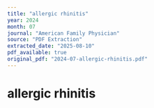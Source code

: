 ```yaml
---
title: "allergic rhinitis"
year: 2024
month: 07
journal: "American Family Physician"
source: "PDF Extraction"
extracted_date: "2025-08-10"
pdf_available: true
original_pdf: "2024-07-allergic-rhinitis.pdf"
---
```


# allergic rhinitis

